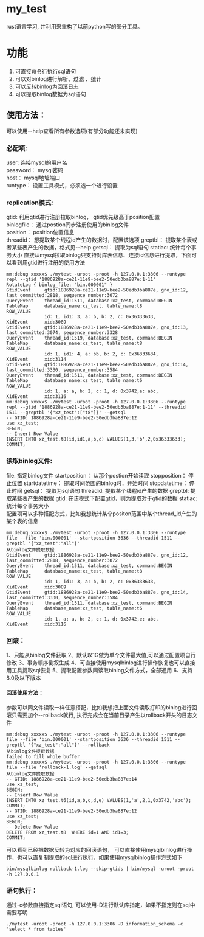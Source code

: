 
# my_test  
  
rust语言学习, 并利用来重构了以前python写的部分工具。  
  
  
# 功能  
  
 1. 可直接命令行执行sql语句  
 2. 可以对binlog进行解析、过滤 、统计  
 3. 可以反转binlog为回滚日志   
 4. 可以提取binlog数据为sql语句   
  
  
## 使用方法：  
可以使用--help查看所有参数选项(有部分功能还未实现)  
  
### 必配项:   
   user: 连接mysql的用户名   
   password： mysql密码   
   host： mysql地址端口   
   runtype： 设置工具模式，必须选一个进行设置  
  
###	replication模式:    
   gtid: 利用gtid进行注册拉取binlog， gtid优先级高于position配置   
   binlogfile： 通过postion同步注册使用的binlog文件   
   position： position位置信息  
   threadid： 想提取某个线程id产生的数据时，配置该选项 
   greptbl： 提取某个表或者某些表产生的数据，格式见--help 
   getsql： 提取为sql语句 
   statiac: 统计每个事务大小 
   直接从mysql拉取binlog只支持对库表信息、连接id信息进行提取，下面可以看到用gtid进行注册的使用方法

	mm:debug xxxxx$ ./mytest -uroot -proot -h 127.0.0.1:3306 --runtype repl --gtid '1886928a-ce21-11e9-bee2-50edb3ba887e:1-11' 
	RotateLog { binlog_file: "bin.000001" }
	GtidEvent     gtid:1886928a-ce21-11e9-bee2-50edb3ba887e, gno_id:12, last_committed:2818, sequence_number:3072
	QueryEvent    thread_id:1511, database:xz_test, command:BEGIN
	TableMap      database_name:xz_test, table_name:t8
	ROW_VALUE
	              id: 1, id1: 3, a: b, b: 2, c: 0x36333633,
	XidEvent      xid:3089
	GtidEvent     gtid:1886928a-ce21-11e9-bee2-50edb3ba887e, gno_id:13, last_committed:3074, sequence_number:3328
	QueryEvent    thread_id:1519, database:xz_test, command:BEGIN
	TableMap      database_name:xz_test, table_name:t8
	ROW_VALUE
	              id: 1, id1: 4, a: bb, b: 2, c: 0x36333634,
	XidEvent      xid:3114
	GtidEvent     gtid:1886928a-ce21-11e9-bee2-50edb3ba887e, gno_id:14, last_committed:3330, sequence_number:3584
	QueryEvent    thread_id:1511, database:xz_test, command:BEGIN
	TableMap      database_name:xz_test, table_name:t6
	ROW_VALUE
	              id: 1, a: a, b: 2, c: 1, d: 0x3742,e: abc, 
	XidEvent      xid:3116
	mm:debug xxxxx$ ./mytest -uroot -proot -h 127.0.0.1:3306 --runtype repl --gtid '1886928a-ce21-11e9-bee2-50edb3ba887e:1-11' --threadid 1511 --greptbl '{"xz_test":["t8"]}' --getsql
	-- GTID: 1886928a-ce21-11e9-bee2-50edb3ba887e:12
	use xz_test;
	BEGIN;
	-- Insert Row Value
	INSERT INTO xz_test.t8(id,id1,a,b,c) VALUES(1,3,'b',2,0x36333633);
	COMMIT;

   
###	读取binlog文件:  
file: 指定binlog文件 
startposition： 从那个postion开始读取 
stopposition： 停止位置 
startdatetime： 提取时间范围的binlog时，开始时间 
stopdatetime： 停止时间 
getsql： 提取为sql语句 
threadid: 提取某个线程id产生的数据 
greptbl: 提取某些表产生的数据 
gtid: 在该模式下配置gtid，则为提取对于gtid的数据 
statiac: 统计每个事务大小  
配置项可以多种搭配方式，比如我想统计某个positon范围中某个thread_id产生的某个表的信息
   

	mm:debug xxxxx$ ./mytest -uroot -proot -h 127.0.0.1:3306 --runtype file --file 'bin.000001' --startposition 3636 --threadid 1511 --greptbl '{"xz_test":"all"}'
	从binlog文件提取数据
	GtidEvent     gtid:1886928a-ce21-11e9-bee2-50edb3ba887e, gno_id:12, last_committed:2818, sequence_number:3072
	QueryEvent    thread_id:1511, database:xz_test, command:BEGIN
	TableMap      database_name:xz_test, table_name:t8
	ROW_VALUE
	              id: 1, id1: 3, a: b, b: 2, c: 0x36333633,
	XidEvent      xid:3089
	GtidEvent     gtid:1886928a-ce21-11e9-bee2-50edb3ba887e, gno_id:14, last_committed:3330, sequence_number:3584
	QueryEvent    thread_id:1511, database:xz_test, command:BEGIN
	TableMap      database_name:xz_test, table_name:t6
	ROW_VALUE
	              id: 1, a: a, b: 2, c: 1, d: 0x3742,e: abc, 
	XidEvent      xid:3116

###	回滚：  
   1、只能从binlog文件获取
   2、默认以1G做为单个文件最大值,可以通过配置项自行修改
   3、事务顺序倒叙生成
   4、可直接使用mysqlbinlog进行操作恢复也可以直接用工具提取sql恢复
   5、提取配置参数同读取binlog文件方式，全部通用
   6、支持8.0及以下版本 
   ####	回滚使用方法：
   参数可以同文件读取一样任意搭配，比如我想把上面文件读取打印的binlog进行回滚只需要加个--rollback就行, 执行完成会在当前目录产生以rollback开头的日志文件

	mm:debug xxxxx$ ./mytest -uroot -proot -h 127.0.0.1:3306 --runtype file --file 'bin.000001' --startposition 3636 --threadid 1511 --greptbl '{"xz_test":"all"}' --rollback
	从binlog文件提取数据
	failed to fill whole buffer
	mm:debug xxxxx$ ./mytest -uroot -proot -h 127.0.0.1:3306 --runtype file --file 'rollback-1.log' --getsql 
	从binlog文件提取数据
	-- GTID: 1886928a-ce21-11e9-bee2-50edb3ba887e:14
	use xz_test;
	BEGIN;
	-- Insert Row Value
	INSERT INTO xz_test.t6(id,a,b,c,d,e) VALUES(1,'a',2,1,0x3742,'abc');
	COMMIT;
	-- GTID: 1886928a-ce21-11e9-bee2-50edb3ba887e:12
	use xz_test;
	BEGIN;
	-- Delete Row Value
	DELETE FROM xz_test.t8  WHERE id=1 AND id1=3;
	COMMIT;

可以看到已经把数据反转为对应的回滚语句， 可以直接使用mysqlbinlog进行操作，也可以直复制提取的sql进行执行，如果使用mysqlbinlog操作方式如下
	
	bin/mysqlbinlog rollback-1.log --skip-gtids | bin/mysql -uroot -proot -h 127.0.0.1
   
     
### 语句执行：  
通过-c参数直接指定sql语句, 可以使用-D进行默认库指定，如果不指定则在sql中需要写明

	./mytest -uroot -proot -h 127.0.0.1:3306 -D information_schema -c 'select * from tables'